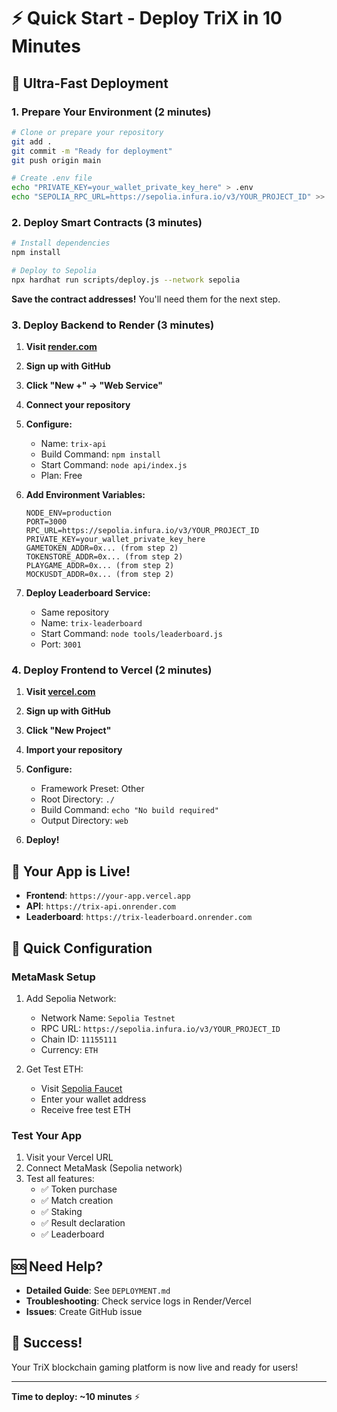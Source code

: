 # ⚡ Quick Start - Deploy TriX in 10 Minutes

## 🚀 Ultra-Fast Deployment

### 1. Prepare Your Environment (2 minutes)

```bash
# Clone or prepare your repository
git add .
git commit -m "Ready for deployment"
git push origin main

# Create .env file
echo "PRIVATE_KEY=your_wallet_private_key_here" > .env
echo "SEPOLIA_RPC_URL=https://sepolia.infura.io/v3/YOUR_PROJECT_ID" >> .env
```

### 2. Deploy Smart Contracts (3 minutes)

```bash
# Install dependencies
npm install

# Deploy to Sepolia
npx hardhat run scripts/deploy.js --network sepolia
```

**Save the contract addresses!** You'll need them for the next step.

### 3. Deploy Backend to Render (3 minutes)

1. **Visit [render.com](https://render.com)**
2. **Sign up with GitHub**
3. **Click "New +" → "Web Service"**
4. **Connect your repository**
5. **Configure:**

   - Name: `trix-api`
   - Build Command: `npm install`
   - Start Command: `node api/index.js`
   - Plan: Free

6. **Add Environment Variables:**

   ```
   NODE_ENV=production
   PORT=3000
   RPC_URL=https://sepolia.infura.io/v3/YOUR_PROJECT_ID
   PRIVATE_KEY=your_wallet_private_key_here
   GAMETOKEN_ADDR=0x... (from step 2)
   TOKENSTORE_ADDR=0x... (from step 2)
   PLAYGAME_ADDR=0x... (from step 2)
   MOCKUSDT_ADDR=0x... (from step 2)
   ```

7. **Deploy Leaderboard Service:**
   - Same repository
   - Name: `trix-leaderboard`
   - Start Command: `node tools/leaderboard.js`
   - Port: `3001`

### 4. Deploy Frontend to Vercel (2 minutes)

1. **Visit [vercel.com](https://vercel.com)**
2. **Sign up with GitHub**
3. **Click "New Project"**
4. **Import your repository**
5. **Configure:**

   - Framework Preset: Other
   - Root Directory: `./`
   - Build Command: `echo "No build required"`
   - Output Directory: `web`

6. **Deploy!**

## 🎯 Your App is Live!

- **Frontend**: `https://your-app.vercel.app`
- **API**: `https://trix-api.onrender.com`
- **Leaderboard**: `https://trix-leaderboard.onrender.com`

## 🔧 Quick Configuration

### MetaMask Setup

1. Add Sepolia Network:

   - Network Name: `Sepolia Testnet`
   - RPC URL: `https://sepolia.infura.io/v3/YOUR_PROJECT_ID`
   - Chain ID: `11155111`
   - Currency: `ETH`

2. Get Test ETH:
   - Visit [Sepolia Faucet](https://sepoliafaucet.com/)
   - Enter your wallet address
   - Receive free test ETH

### Test Your App

1. Visit your Vercel URL
2. Connect MetaMask (Sepolia network)
3. Test all features:
   - ✅ Token purchase
   - ✅ Match creation
   - ✅ Staking
   - ✅ Result declaration
   - ✅ Leaderboard

## 🆘 Need Help?

- **Detailed Guide**: See `DEPLOYMENT.md`
- **Troubleshooting**: Check service logs in Render/Vercel
- **Issues**: Create GitHub issue

## 🎉 Success!

Your TriX blockchain gaming platform is now live and ready for users!

---

**Time to deploy: ~10 minutes** ⚡
